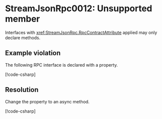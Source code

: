 # StreamJsonRpc0012: Unsupported member

Interfaces with <xref:StreamJsonRpc.RpcContractAttribute> applied may only declare methods.

## Example violation

The following RPC interface is declared with a property.

[!code-csharp[](../../samples/Analyzers/StreamJsonRpc0012.cs#Violation)]

## Resolution

Change the property to an async method.

[!code-csharp[](../../samples/Analyzers/StreamJsonRpc0012.cs#Fix)]
